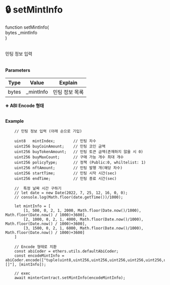 # 🔒 setMintInfo

function setMintInfo(\
bytes \_mintInfo\
)

\
민팅 정보 입력\
\
\
**Parameters**

| Type  | Value      | Explain  |
| ----- | ---------- | -------- |
| bytes | \_mintInfo | 민팅 정보 목록 |

**※ ABI Encode 형태**

\
**Example**

```
    // 민팅 정보 입력 (아래 순으로 기입)

    uint8   mintIndex;        // 민팅 차수
    uint256 buyCoinAmount;    // 민팅 코인 금액
    uint256 buyTokenAmount;   // 민팅 토큰 금액(존재하지 않을 시 0)
    uint256 buyMaxCount;      // 구매 가능 개수 최대 개수
    uint256 policyType;       // 정책 (Public:0, whiltelist: 1)
    uint256 nftAmount;        // 민팅 발행 개(해당 차수)
    uint256 startTime;        // 민팅 시작 시간(sec)
    uint256 endTime;          // 민팅 종료 시간(sec)

    //  특정 날짜 시간 구하기
    // let date = new Date(2022, 7, 25, 12, 16, 0, 0);
    // console.log(Math.floor(date.getTime())/1000);

    let mintInfo = [
        [1, 500, 0, 2, 1, 2000, Math.floor(Date.now()/1000), Math.floor(Date.now() / 1000)+3600],
        [2, 1000, 0, 2, 1, 4000, Math.floor(Date.now()/1000), Math.floor(Date.now() / 1000)+3600],
        [3, 1500, 0, 2, 1, 6000, Math.floor(Date.now()/1000), Math.floor(Date.now() / 1000)+3600]
    ]

    // Encode 형태로 치환
    const abiCoder = ethers.utils.defaultAbiCoder;
    const encodeMintInfo = abiCoder.encode(["tuple(uint8,uint256,uint256,uint256,uint256,uint256,uint256,uint256)[]"], [mintInfo]); 

    // exec
    await minterContract.setMintInfo(encodeMintInfo);
    
```

